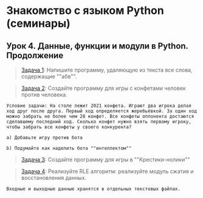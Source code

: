 # Знакомство с языком Python (семинары)
## Урок 4. Данные, функции и модули в Python. Продолжение

> [Задача 1](https://github.com/XYI7I/GeekBrains/tree/main/Geek/PythonStart/lesson5/task1/main.py): Напишите программу, удаляющую из текста все слова, содержащие ""абв"". 

> [Задача 2](https://github.com/XYI7I/GeekBrains/tree/main/Geek/PythonStart/lesson5/task2/main.py): Создайте программу для игры с конфетами человек против человека.

    Условие задачи: На столе лежит 2021 конфета. Играют два игрока делая ход друг после друга. Первый ход определяется жеребьёвкой. За один ход можно забрать не более чем 28 конфет. Все конфеты оппонента достаются сделавшему последний ход. Сколько конфет нужно взять первому игроку, чтобы забрать все конфеты у своего конкурента?
    
    a) Добавьте игру против бота
    
    b) Подумайте как наделить бота ""интеллектом""
    
> [Задача 3](https://github.com/XYI7I/GeekBrains/tree/main/Geek/PythonStart/lesson5/task3/main.py): Создайте программу для игры в ""Крестики-нолики""

> [Задача 4](https://github.com/XYI7I/GeekBrains/tree/main/Geek/PythonStart/lesson5/task4/main.py): Реализуйте RLE алгоритм: реализуйте модуль сжатия и восстановления данных.
 
    Входные и выходные данные хранятся в отдельных текстовых файлах.
